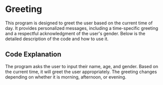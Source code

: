 # Greeting

This program is designed to greet the user based on the current time of day. It provides personalized messages, including a time-specific greeting and a respectful acknowledgment of the user's gender. Below is the detailed description of the code and how to use it.

##  Code Explanation

The program asks the user to input their name, age, and gender. Based on the current time, it will greet the user appropriately. The greeting changes depending on whether it is morning, afternoon, or evening.
